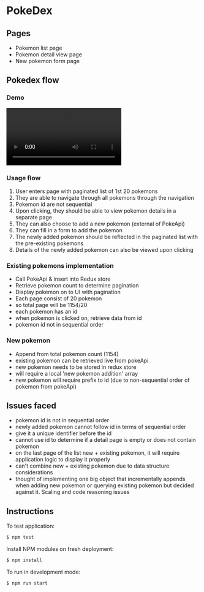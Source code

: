 PokeDex
=====================================

Pages
----------------
- Pokemon list page
- Pokemon detail view page
- New pokemon form page


Pokedex flow
----------------

### Demo
![Alt Text](https://github.com/tonychew1986/react-pokedex/blob/master/demo.mp4)

### Usage flow
1. User enters page with paginated list of 1st 20 pokemons
2. They are able to navigate through all pokemons through the navigation
3. Pokemon id are not sequential
4. Upon clicking, they should be able to view pokemon details in a separate page
5. They can also choose to add a new pokemon (external of PokeApi)
6. They can fill in a form to add the pokemon
7. The newly added pokemon should be reflected in the paginated list with the pre-existing pokemons
8. Details of the newly added pokemon can also be viewed upon clicking

### Existing pokemons implementation
- Call PokeApi & insert into Redux store
- Retrieve pokemon count to determine pagination
- Display pokemon on to UI with pagination
- Each page consist of 20 pokemon
- so total page will be 1154/20
- each pokemon has an id
- when pokemon is clicked on, retrieve data from id
- pokemon id not in sequential order

### New pokemon
- Append from total pokemon count (1154)
- existing pokemon can be retrieved live from pokeApi
- new pokemon needs to be stored in redux store
- will require a local 'new pokemon addition' array
- new pokemon will require prefix to id (due to non-sequential order of pokemon from pokeApi)

## Issues faced
- pokemon id is not in sequential order
- newly added pokemon cannot follow id in terms of sequential order
- give it a unique identifier before the id
- cannot use id to determine if a detail page is empty or does not contain pokemon
- on the last page of the list new + existing pokemon, it will require application logic to display it properly
- can't combine new + existing pokemon due to data structure considerations
- thought of implementing one big object that incrementally appends when adding new pokemon or querying existing pokemon but decided against it. Scaling and code reasoning issues


## Instructions

To test application:

```bash
$ npm test
```

Install NPM modules on fresh deployment:

```bash
$ npm install
```

To run in development mode:

```bash
$ npm run start
```
